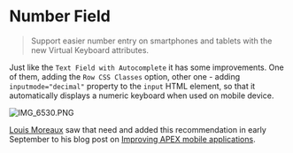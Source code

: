 # Number Field

> Support easier number entry on smartphones and tablets with the new Virtual Keyboard attributes.

Just like the `Text Field with Autocomplete` it has some improvements. One of them, adding the `Row CSS Classes` option, other one - adding `inputmode="decimal"` property to the `input` HTML element, so that it automatically displays a numeric keyboard when used on mobile device. 

![IMG_6530.PNG](https://cdn.hashnode.com/res/hashnode/image/upload/v1667232297338/_DGB0a5Ka.PNG)

[Louis Moreaux](https://lmoreaux.hashnode.dev/) saw that need and added this recommendation in early September to his blog post on [Improving APEX mobile applications](https://lmoreaux.hashnode.dev/how-to-make-your-mobile-apex-application-look-like-a-native-one-part-2).
